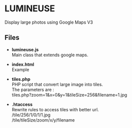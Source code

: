 LUMINEUSE
=========
Display large photos using Google Maps V3

Files
---------

- **lumineuse.js**  
Main class that extends google maps.

- **index.html**  
Example

- **tiles.php**  
PHP script that convert large image into tiles.  
The parameters are :  
tiles.php?zoom=1&x=0&y=1&tileSize=256&filename=1.jpg  

- **.htaccess**   
Rewrite rules to access tiles with better url.   
/tile/256/1/0/1/1.jpg   
/tile/tileSize/zoom/x/y/filename